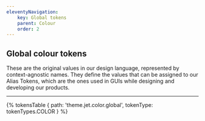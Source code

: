 ```yaml
---
eleventyNavigation:
    key: Global tokens
    parent: Colour
    order: 2
---
```


## Global colour tokens
These are the original values in our design language, represented by context-agnostic names. They define the values that can be assigned to our Alias Tokens, which are the ones used in GUIs while designing and developing our products.

---

{% tokensTable {
    path: 'theme.jet.color.global',
    tokenType: tokenTypes.COLOR
} %}


